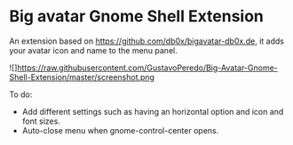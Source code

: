 # Big avatar Gnome Shell Extension
An extension based on https://github.com/db0x/bigavatar-db0x.de, it adds your avatar icon and name to the menu panel.

![]https://raw.githubusercontent.com/GustavoPeredo/Big-Avatar-Gnome-Shell-Extension/master/screenshot.png

To do:

* Add different settings such as having an horizontal option and icon and font sizes.
* Auto-close menu when gnome-control-center opens.
